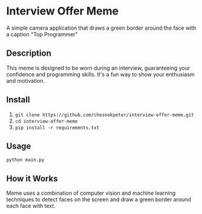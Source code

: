 # Interview Offer Meme

A simple camera application that draws a green border around the face with 
a caption "Top Programmer"

## Description

This meme is designed to be worn during an interview, guaranteeing your 
confidence and programming skills. It's a fun way to show your enthusiasm 
and motivation.

## Install
1. `git clone https://github.com/chesnokpeter/interview-offer-meme.git`
2. `cd interview-offer-meme`
5. `pip install -r requirements.txt`

## Usage
`python main.py`

## How it Works

Meme uses a combination of computer vision and machine learning techniques to detect faces on the screen and draw a green border around each face with text.

